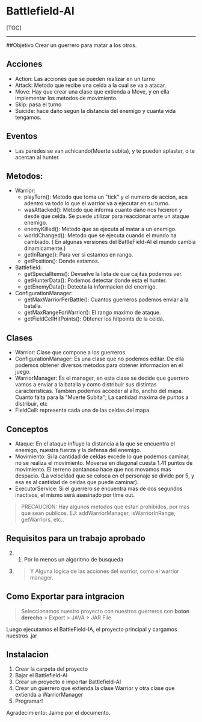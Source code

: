 # Battlefield-AI

[TOC]
***

##Objetivo
Crear un guerrero para matar a los otros.

## Acciones
* Action: Las acciones que se pueden realizar en un turno
* Attack: Metodo que recibe una celda a la cual se va a atacar.
* Move: Hay que crear una clase que extienda a Move, y en ella implementar los metodos de movimiento.
* Skip: pasa el turno
* Suicide: hace daño segun la distancia del enemigo y cuanta vida tengamos.


## Eventos  
* Las paredes se van achicando(Muerte subita), y te pueden aplastar, o te acercan al hunter. 


## Metodos:
* Warrior:
	* playTurn(): Metodo que toma un "tick" y el numero de accion, aca adentro va todo lo que el warrior va a ejecutar en su turno.
	* wasAttacked(): Metodo que informa cuanto daño nos hicieron y desde que celda. Se puede utilizar para reaccionar ante un ataque enemigo.
	* enemyKilled(): Metodo que se ejecuta al matar a un enemigo.
	* worldChanged(): Metodo que se ejecuta cuando el mundo ha cambiado. ( En algunas versiones del BattleField-AI el mundo cambia dinamicamente.)
	* getInRange(): Para ver si estamos en rango.
	* getPosition(): Donde estamos.
* Battlefield:
	* getSpecialItems(): Devuelve la lista de que cajitas podemos ver.
	* getHunterData(): Podemos detectar donde esta el hunter.
	* getEnemyData(): Detecta la informacion del enemigo.
* ConfigurationManager:
	* getMaxWarriorPerBattle(): Cuantos guerreros podemos enviar a la batalla.
	* getMaxRangeForWarrior(): El rango maximo de ataque.
	* getFieldCellHitPoints(): Obtener los hitpoints de la celda.

## Clases
* Warrior: Clase que compone a los guerreros.
* ConfigurationManager: Es una clase que no podemos editar. De ella podemos obtener diversos metodos para obtener informacion en el juego.
* WarriorManager: Es el manager, en esta clase se decide que guerrero vamos a enviar a la batalla y como distribuir sus distintas caracteristicas. Tambien podemos acceder al alto, ancho del mapa. Cuanto falta para la "Muerte Subita"; La cantidad maxima de puntos a distribuir, etc
* FieldCell: representa cada una de las celdas del mapa.


## Conceptos
* Ataque: En el ataque influye la distancia a la que se encuentra el enemigo, nuestra fuerza y la defensa del enemigo.
* Movimiento: Si la cantidad de celdas excede lo que podemos caminar, no se realiza el movimiento. Moverse en diagonal cuesta 1.41 puntos de movimiento. El terreno pantanoso hace que nos movamos mas despacio. (La velocidad que se coloca en el personaje se divide por 5, y esa es al cantidad de celdas que puede caminar).
* ExecutorService: Si el guerrero se encuentra mas de dos segundos inactivos, el mismo será asesinado por time out.

> PRECAUCION: Hay algunos metodos que estan prohibidos, por mas que sean publicos. EJ: addWarriorManager, isWarriorInRange, getWarriors, etc..

## Requisitos para un trabajo aprobado

2. 1. Por lo menos un algoritmo de busqueda
2. > Y Alguna logica de las acciones del warrior, como el warrior manager.

## Como Exportar para intgracion

> Seleccionamos nuestro proyecto con nuestros guerreros con **boton derecho** > Export > JAVA > JAR File

Luego ejecutamos el BattleField-IA, el proyecto principal y cargamos nuestros .jar

## Instalacion

1. Crear la carpeta del proyecto
2. Bajar el Battlefield-AI
3. Crear un proyecto e importar Battlefield-AI
4. Crear un guerrero que extienda la clase Warrior y otra clase que extienda a WarriorManager
5. Programar!


Agradecimiento: Jaime por el documento.
